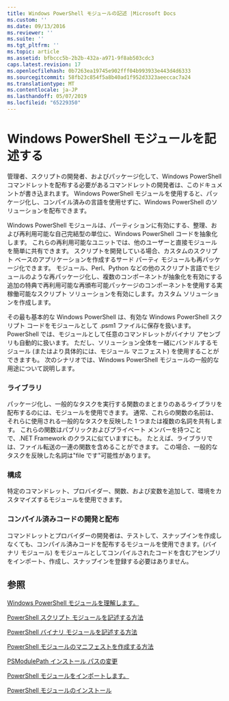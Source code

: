 ```yaml
---
title: Windows PowerShell モジュールの記述 |Microsoft Docs
ms.custom: ''
ms.date: 09/13/2016
ms.reviewer: ''
ms.suite: ''
ms.tgt_pltfrm: ''
ms.topic: article
ms.assetid: bfbccc5b-2b2b-432a-a971-9f8ab503cdc3
caps.latest.revision: 17
ms.openlocfilehash: 0b7263ea19745e902fff04b993933e443d4d6333
ms.sourcegitcommit: 58fb23c854f5a8b40ad1f952d3323aeeccac7a24
ms.translationtype: MT
ms.contentlocale: ja-JP
ms.lasthandoff: 05/07/2019
ms.locfileid: "65229350"
---
```

# <a name="writing-a-windows-powershell-module"></a>Windows PowerShell モジュールを記述する

管理者、スクリプトの開発者、およびパッケージ化して、Windows PowerShell コマンドレットを配布する必要があるコマンドレットの開発者は、このドキュメントが書き込まれます。 Windows PowerShell モジュールを使用すると、パッケージ化し、コンパイル済みの言語を使用せずに、Windows PowerShell のソリューションを配布できます。

Windows PowerShell モジュールは、パーティションに有効にする、整理、および再利用可能な自己完結型の単位に、Windows PowerShell コードを抽象化します。 これらの再利用可能なユニットでは、他のユーザーと直接モジュールを簡単に共有できます。 スクリプトを開発している場合、カスタムのスクリプト ベースのアプリケーションを作成するサード パーティ モジュールも再パッケージ化できます。 モジュール、Perl、Python などの他のスクリプト言語でモジュールのような再パッケージ化し、複数のコンポーネントが抽象化を有効にする追加の特典で再利用可能な再頒布可能パッケージのコンポーネントを使用する実稼働可能なスクリプト ソリューションを有効にします。カスタム ソリューションを作成します。

その最も基本的な Windows PowerShell は、有効な Windows PowerShell スクリプト コードをモジュールとして .psm1 ファイルに保存を扱います。 PowerShell では、モジュールとして任意のコマンドレットがバイナリ アセンブリも自動的に扱います。 ただし、ソリューション全体を一緒にバンドルするモジュール (またはより具体的には、モジュール マニフェスト) を使用することができますも。 次のシナリオでは、Windows PowerShell モジュールの一般的な用途について説明します。

### <a name="libraries"></a>ライブラリ

パッケージ化し、一般的なタスクを実行する関数のまとまりのあるライブラリを配布するのには、モジュールを使用できます。 通常、これらの関数の名前は、それらに使用される一般的なタスクを反映した 1 つまたは複数の名詞を共有します。 これらの関数はパブリックおよびプライベート メンバーを持つことで、.NET Framework のクラスに似ていますにも。 たとえば、ライブラリでは、ファイル転送の一連の関数を含めることができます。 この場合、一般的なタスクを反映した名詞は"file です"可能性があります。

### <a name="configuration"></a>構成

特定のコマンドレット、プロバイダー、関数、および変数を追加して、環境をカスタマイズするモジュールを使用できます。

### <a name="compiled-code-development-and-distribution"></a>コンパイル済みコードの開発と配布

コマンドレットとプロバイダーの開発者は、テストして、スナップインを作成しなくても、コンパイル済みコードを配布するモジュールを使用できます。(バイナリ モジュール) をモジュールとしてコンパイルされたコードを含むアセンブリをインポート、作成し、スナップインを登録する必要はありません。

## <a name="see-also"></a>参照

[Windows PowerShell モジュールを理解します。](./understanding-a-windows-powershell-module.md)

[PowerShell スクリプト モジュールを記述する方法](./how-to-write-a-powershell-script-module.md)

[PowerShell バイナリ モジュールを記述する方法](./how-to-write-a-powershell-binary-module.md)

[PowerShell モジュールのマニフェストを作成する方法](how-to-write-a-powershell-module-manifest.md)

[PSModulePath インストール パスの変更](./modifying-the-psmodulepath-installation-path.md)

[PowerShell モジュールをインポートします。](./importing-a-powershell-module.md)

[PowerShell モジュールのインストール](./installing-a-powershell-module.md)
